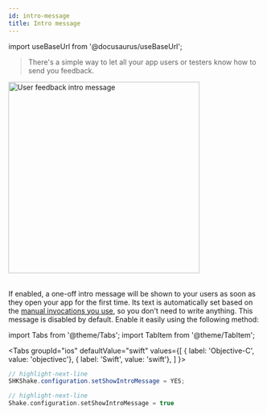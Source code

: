```yaml
---
id: intro-message
title: Intro message
---
```

import useBaseUrl from '@docusaurus/useBaseUrl';

>There's a simple way to let all your app users or testers know how to send you feedback.

<table class="media-container media-container-highlighted mt-50 pb-80">
<img
  alt="User feedback intro message"
  width="380"
  src={useBaseUrl('screens/android-macro-intro-message@2x.png')}
/>
</table>

If enabled, a one-off intro message will be shown to your users as soon as they open your app for the first time.
Its text is automatically set based on the [manual invocations you use](/ios/user-feedback/invoke.md#invoke-manually), so you don't need to write anything.
This message is disabled by default. 
Enable it easily using the following method:

import Tabs from '@theme/Tabs';
import TabItem from '@theme/TabItem';

<Tabs
  groupId="ios"
  defaultValue="swift"
  values={[
    { label: 'Objective-C', value: 'objectivec'},
    { label: 'Swift', value: 'swift'},
  ]
}>

<TabItem value="objectivec">

```java title="AppDelegate.m" 
// highlight-next-line 
SHKShake.configuration.setShowIntroMessage = YES; 
```


</TabItem>

<TabItem value="swift">

```swift title="AppDelegate.swift"
// highlight-next-line
Shake.configuration.setShowIntroMessage = true
```

</TabItem>
</Tabs>
